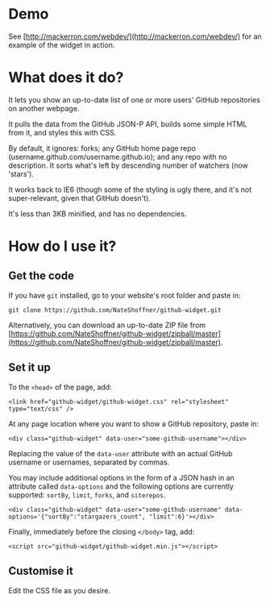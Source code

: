 Demo
====

See [http://mackerron.com/webdev/](http://mackerron.com/webdev/) for an example of the widget in action.


What does it do?
================

It lets you show an up-to-date list of one or more users' GitHub repositories on another webpage.

It pulls the data from the GitHub JSON-P API, builds some simple HTML from it, and styles this with CSS.

By default, it ignores: forks; any GitHub home page repo (username.github.com/username.github.io); and any repo with no description. It sorts what's left by descending number of watchers (now 'stars').

It works back to IE6 (though some of the styling is ugly there, and it's not super-relevant, given that GitHub doesn't).

It's less than 3KB minified, and has no dependencies.


How do I use it?
================

Get the code
------------

If you have `git` installed, go to your website's root folder and paste in:

    git clone https://github.com/NateShoffner/github-widget.git

Alternatively, you can download an up-to-date ZIP file from [https://github.com/NateShoffner/github-widget/zipball/master](https://github.com/NateShoffner/github-widget/zipball/master).

Set it up
---------

To the `<head>` of the page, add:

    <link href="github-widget/github-widget.css" rel="stylesheet" type="text/css" />

At any page location where you want to show a GitHub repository, paste in:

    <div class="github-widget" data-user="some-github-username"></div>

Replacing the value of the `data-user` attribute with an actual GitHub username or usernames, separated by commas.

You may include additional options in the form of a JSON hash in an attribute called `data-options`
and the following options are currently supported: `sortBy`, `limit`, `forks`, and `siterepos`.

    <div class="github-widget" data-user="some-github-username" data-options='{"sortBy":"stargazers_count", "limit":6}'></div>

Finally, immediately before the closing `</body>` tag, add:

    <script src="github-widget/github-widget.min.js"></script>


Customise it
------------

Edit the CSS file as you desire.
